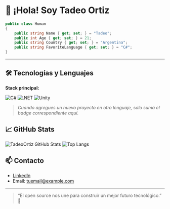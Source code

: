 # 👋 ¡Hola! Soy Tadeo Ortiz

```csharp
public class Human
{
    public string Name { get; set; } = "Tadeo";
    public int Age { get; set; } = 21;
    public string Country { get; set; } = "Argentina";
    public string FavoriteLanguage { get; set; } = "C#";
}
```

---

## 🛠️ Tecnologías y Lenguajes

**Stack principal:**

![C#](https://img.shields.io/badge/-C%23-239120?style=flat-square&logo=c-sharp&logoColor=white)
![.NET](https://img.shields.io/badge/-.NET-512BD4?style=flat-square&logo=dotnet&logoColor=white)
![Unity](https://img.shields.io/badge/-Unity-000000?style=flat-square&logo=unity&logoColor=white)

> _Cuando agregues un nuevo proyecto en otro lenguaje, solo suma el badge correspondiente aquí._

## 📈 GitHub Stats

![TadeoOrtiz GitHub Stats](https://github-readme-stats.vercel.app/api?username=TadeoOrtiz&show_icons=true&theme=radical)
![Top Langs](https://github-readme-stats.vercel.app/api/top-langs/?username=TadeoOrtiz&layout=compact&theme=radical)

## 📫 Contacto

- [LinkedIn](https://www.linkedin.com/in/tu-linkedin)
- Email: tuemail@example.com

---

> “El open source nos une para construir un mejor futuro tecnológico.” 🚀

